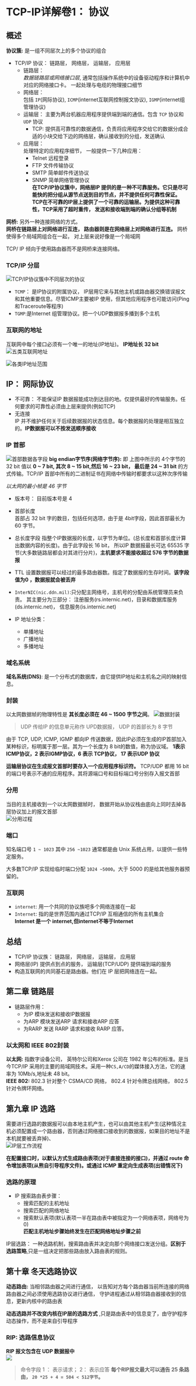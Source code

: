# TCP-IP详解卷1： 协议  

## 概述 
__协议簇:__ 是一组不同层次上的多个协议的组合   

* TCP/IP 协议： 链路层， 网络层， 运输层， 应用层  
    * 链路层：  
        _数据链路层或网络接口层_, 通常包括操作系统中的设备驱动程序和计算机中对应的网络接口卡。 一起处理与电缆的物理接口细节  
    * 网络层：  
        包括 `IP`(网际协议), `ICMP`(internet互联网控制报文协议), `IGMP`(internet组管理协议)    
    * 运输层： 
        主要为两台机器应用程序提供端到端的通信。包含 `TCP` 协议和 `UDP` 协议   
        * TCP: 
            提供高可靠性的数据通信，负责将应用程序交给它的数据分成合适的小块交给下边的网络层，确认接收到的分组，发送确认
    * 应用层：  
        处理特定的应用程序细节， 一般提供一下几种应用： 
        * Telnet 远程登录  
        * FTP 文件传输协议  
        * SMTP 简单邮件传送协议  
        * SNMP 简单网络管理协议   
    __在TCP/IP协议簇中，网络层IP 提供的是一种不可靠服务。它只是尽可能快的把分组从源节点送到目的节点，并不提供任何可靠性保证。TCP在不可靠的IP层上提供了一个可靠的运输层。为提供这种可靠性，TCP采用了超时重传， 发送和接收端到端的确认分组等机制__  

__网桥:__ 另外一种连接网络的方式。  
__网桥在链路层上对网络进行互连， 路由器则是在网络层上对网络进行互连。__ 网桥使得多个局域网组合在一起， 对上层来说好像是一个局域网   

TCP/ IP 倾向于使用路由器而不是网桥来连接网络。   


### TCP/IP 分层  
![TCP/IP协议簇中不同层次的协议](.././assets/read_note/TCP:IP/截屏2020-02-27下午10.23.53.png)  
* `TCMP`： 是IP协议的附属协议， IP层用它来与其他主机或路由器交换错误报文和其他重要信息。尽管ICMP主要被IP 使用，但其他应用程序也可能访问(Ping和Traceroute等程序)  
* `TGMP`:是Internet 组管理协议。把一个UDP数据报多播到多个主机   

### 互联网的地址   
互联网中每个接口必须有一个唯一的地址(IP地址)。 __IP地址长 32 bit__   
![五类互联网地址](.././assets/read_note/TCP:IP/截屏2020-02-27下午10.33.55.png)    

![各类IP地址范围](.././assets/read_note/TCP:IP/截屏2020-02-27下午10.35.44.png)




## IP： 网际协议 
* 不可靠： 
    不能保证IP 数据报能成功到达目的地。仅提供最好的传输服务。任何要求的可靠性必须由上层来提供(例如TCP)  
* 无连接  
    IP 并不维护任何关于后续数据报的状态信息。每个数据报的处理是相互独立的。__IP数据报可以不按发送顺序接收__  

### IP 首部  
![首部数据各字段](.././assets/read_note/TCP:IP/截屏2020-03-01下午6.14.18.png)
__big endian字节序(网络字节序):__ 即 上图中所示的 4个字节的 32 bit 值以 __0 ~ 7 bit, 其次 8 ~ 15 bit,然后 16 ~ 23 bit， 最后是 24 ~ 31 bit__ 的方式传输。TCP/IP 首部中所有的二进制证书在网络中传输时都要求以这种次序传输

_以太网的最小帧是 46 字节_  
* 版本号： 
    目前版本号是 4  
* 首部长度  
    首部占 32 bit 字的数目，包括任何选项，由于是 4bit字段，因此首部最长为 60 字节。  
* 总长度字段 
    指整个IP数据报的长度，以字节为单位。(总长度和首部长度计算出数据内容的长度)。由于此字段长 16 bit， 所以IP 数据报最长可达  65535 字节(大多数链路层都会对其进行分片)，__主机要求不能接收超过 576 字节的数据报__   
* TTL 
    设置数据报可以经过的最多路由器数。指定了数据报的生存时间。__该字段值为0 ，数据报就会被丢弃__  

* `InterNIC(nic.ddn.mil)`:只分配主网络号，主机号的分配由系统管理员来负责。 其主要分为三部分： 注册服务(rs.internic.net)，目录和数据库服务(ds.internic.net)， 信息服务(is.internic.net)  
* IP 地址分类：
    * 单播地址 
    * 广播地址  
    * 多播地址  

### 域名系统  
__域名系统(DNS)__: 是一个分布式的数据库，由它提供IP地址和主机名之间的映射信息。  

### 封装  
以太网数据帧的物理特性是 __其长度必须在 46 ~ 1500 字节之间__。 
![数据封装](.././assets/read_note/TCP:IP/截屏2020-02-28上午10.20.56.png)  
> UDP 传给IP 的信息单元称作 UPD数据报， UDP 的首部长为 8 字节  

由于 TCP, UDP, ICMP, IGMP 都向IP 传送数据，因此IP必须在生成的IP首部加入某种标识，标明属于那一层。其为一个长度为 8 bit的数值，称为协议域。 __1表示ICMP协议，2 表示IGMP协议，6 表示 TCP协议， 17 表示UDP 协议__  

__运输层协议在生成报文首部时要存入一个应用程序标识符。__ TCP/UDP 都用 16 bit 的端口号表示不通的应用程序。其将源端口号和目标端口号分别存入报文首部  

### 分用  
当目的主机接收到一个以太网数据帧时， 数据开始从协议栈由底向上同时去掉各层协议加上的报文首部  
![分用过程](../assets/read_note/TCP:IP/截屏2020-02-28上午10.34.53.png)  

### 端口 
知名端口号 `1 ~ 1023` 其中 `256 ~1023` 通常都是由 Unix 系统占用，以提供一些特定服务。  

大多数TCP/IP 实现给临时端口分配 `1024 ~5000`。大于 5000 的是给其他服务器预留的。

### 互联网  
* `internet`: 用一个共同的协议族吧多个网络连接在一起  
* `Internet`: 指的是世界范围内通过TCP/IP 互相通信的所有主机集合   
__Internet 是一个 internet,但internet不等于Internet__  

## 总结 
* TCP/IP 协议族： 链路层， 网络层， 运输层， 应用层  
* 网络层(IP) 提供点到点的服务， 运输层(TCP/UDP) 提供端到端的服务  
* 构造互联网的共同基石是路由器。他们在 IP 层把网络连在一起。  


## 第二章 链路层  

* 链路层作用：  
    * 为IP 模块发送和接收IP数据报  
    * 为ARP 模块发送ARP 请求和接收ARP 应答  
    * 为RARP 发送 RARP 请求和接收 RARP 应答。  

### 以太网和 IEEE 802封装 
__以太网:__ 指数字设备公司， 英特尔公司和Xerox 公司在 1982 年公布的标准。是当今TCP/IP 采用的主要的局域网技术。采用一种`CS,A/CD`的媒体接入方法，它的速率为 10Mb/s,地址未 48 bit。  
__IEEE 802:__ 802.3 针对整个 CSMA/CD 网络， 802.4 针对令牌总线网络， 802.5 针对令牌环网络。





## 第九章 IP 选路   
需要进行选路的数据报可以由本地主机产生，也可以由其他主机产生(这种情况主机必须配置成一个路由器，否则通过网络接口接收到的数据报，如果目的地址不是本机就要被丢弃掉)、   
![IP层工作流程](.././assets/read_note/TCP:IP/截屏2020-03-06下午12.16.48.png)  

__在配置接口时，以默认方式生成路由表项(对于直接连接的接口)，并通过 route 命令增加表项(从熊自引导程序文件)。或通过 ICMP 重定向生成表项(出错情况下)__  

### 选路的原理  
* IP 搜索路由表步骤：  
  * 搜索匹配的主机地址  
  * 搜索匹配的网络地址 
  * 搜索默认表项(默认表项一半在路由表中被指定为一个网络表项，网络号为0)    
__匹配主机地址步骤始终发生在匹配网络地址步骤之前__  

IP层选路： 一种选路机制，搜索路由表并决定向那个网络接口发送分组。__区别于选路策略__,只是一组决定把那些路由放入路由表的规则。

## 第十章 冬天选路协议  
__动态路由:__ 当相邻路由器之间进行通信， 以告知对方每个路由器当前所连接的网络   
路由器之间必须使用选路协议进行通信， 守护进程通过从相邻路由器接收到的信息，更新内核中的路由表    

__动态选路并不改变内核在IP层的选路方式__ ,只是路由表中的信息变了，由守护程序动态操作，而不是来自引导程序    


### RIP: 选路信息协议  
__RIP 报文包含在 UDP 数据报中__  
![](.././assets/read_note/TCP:IP/截屏2020-03-06下午5.37.44.png)
> 命令字段 1 ： 表示请求； 2： 表示应答
__每个RIP报文最大可以通告 25 条路由， `20 *25 + 4 = 504 < 512字节`。__  
